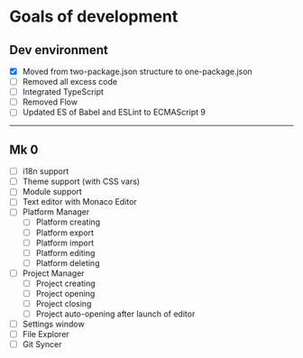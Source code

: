 # Goals of development

## Dev environment

- [x] Moved from two-package.json structure to one-package.json
- [ ] Removed all excess code
- [ ] Integrated TypeScript
- [ ] Removed Flow
- [ ] Updated ES of Babel and ESLint to ECMAScript 9

---

## Mk 0

- [ ] i18n support
- [ ] Theme support (with CSS vars)
- [ ] Module support
- [ ] Text editor with Monaco Editor
- [ ] Platform Manager
  - [ ] Platform creating
  - [ ] Platform export
  - [ ] Platform import
  - [ ] Platform editing
  - [ ] Platform deleting
- [ ] Project Manager
  - [ ] Project creating
  - [ ] Project opening
  - [ ] Project closing
  - [ ] Project auto-opening after launch of editor
- [ ] Settings window
- [ ] File Explorer
- [ ] Git Syncer
